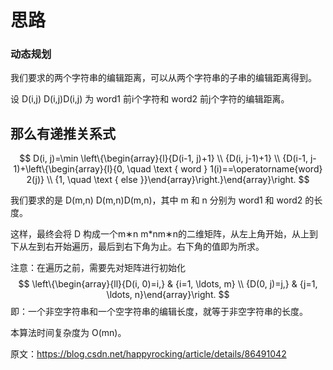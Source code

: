 # 思路

### 动态规划

我们要求的两个字符串的编辑距离，可以从两个字符串的子串的编辑距离得到。

设 D(i,j) D(i,j)D(i,j) 为 word1 前i个字符和 word2 前j个字符的编辑距离。

那么有递推关系式
--------------------- 
$$
D(i, j)=\min \left\{\begin{array}{l}{D(i-1, j)+1} \\ {D(i, j-1)+1} \\ {D(i-1, j-1)+\left\{\begin{array}{l}{0, \quad \text { word } 1(i)==\operatorname{word} 2(j)} \\ {1, \quad \text { else }}\end{array}\right.}\end{array}\right.
$$

我们要求的是 D(m,n) D(m,n)D(m,n)，其中 m 和 n 分别为 word1 和 word2 的长度。

这样，最终会将 D 构成一个m∗n m*nm∗n的二维矩阵，从左上角开始，从上到下从左到右开始遍历，最后到右下角为止。右下角的值即为所求。

注意：在遍历之前，需要先对矩阵进行初始化
$$
\left\{\begin{array}{ll}{D(i, 0)=i,} & {i=1, \ldots, m} \\ {D(0, j)=j,} & {j=1, \ldots, n}\end{array}\right.
$$
即：一个非空字符串和一个空字符串的编辑长度，就等于非空字符串的长度。

本算法时间复杂度为 O(mn)。


原文：https://blog.csdn.net/happyrocking/article/details/86491042 
